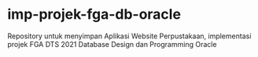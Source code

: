 # imp-projek-fga-db-oracle
Repository untuk menyimpan Aplikasi Website Perpustakaan, implementasi projek FGA DTS 2021 Database Design dan Programming Oracle
